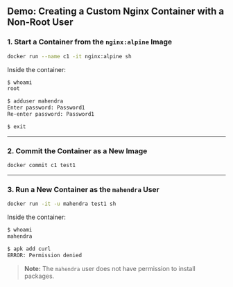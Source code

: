 ## Demo: Creating a Custom Nginx Container with a Non-Root User

### 1. Start a Container from the `nginx:alpine` Image

```sh
docker run --name c1 -it nginx:alpine sh
```

Inside the container:

```sh
$ whoami
root

$ adduser mahendra
Enter password: Password1
Re-enter password: Password1

$ exit
```

---

### 2. Commit the Container as a New Image

```sh
docker commit c1 test1
```

---

### 3. Run a New Container as the `mahendra` User

```sh
docker run -it -u mahendra test1 sh
```

Inside the container:

```sh
$ whoami
mahendra

$ apk add curl
ERROR: Permission denied
```

> **Note:** The `mahendra` user does not have permission to install packages.